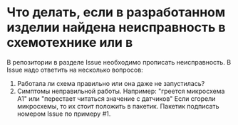 # Что делать, если в разработанном изделии найдена неисправность в схемотехнике или в

В репозитории в разделе Issue необходимо прописать неисправность.
В Issue надо ответить на несколько вопросов:
1. Работала ли схема правильно или она даже не запустилась?
2. Симптомы неправильной работы.
Например: "греется микросхема А1" или "перестает читаться значение с датчиков"
Если сгорели микросхемы, то их стоит положить в пакетик. Пакетик подписать номером Issue по примеру #1.
